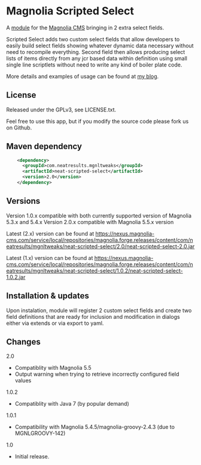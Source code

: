 Magnolia Scripted Select
=======================

A [module](https://documentation.magnolia-cms.com/display/DOCS/Modules) for the [Magnolia CMS](http://www.magnolia-cms.com) bringing in 2 extra select fields.

Scripted Select adds two custom select fields that allow developers to easily build select fields showing whatever dynamic data necessary without need to recompile everything.
Second field then allows producing select lists of items directly from any jcr based data within definition using small single line scriptlets without need to write any kind of boiler plate code.

More details and examples of usage can be found at [my blog](https://www.magnolia-cms.com/blogs/jan-haderka/detail~@scriptable-and-queryable-select-fields~.html).

License
-------

Released under the GPLv3, see LICENSE.txt. 

Feel free to use this app, but if you modify the source code please fork us on Github.

Maven dependency
-----------------
```xml
    <dependency>
      <groupId>com.neatresults.mgnltweaks</groupId>
      <artifactId>neat-scripted-select</artifactId>
      <version>2.0</version>
    </dependency>
```

Versions
-----------------
Version 1.0.x compatible with both currently supported version of Magnolia 5.3.x and 5.4.x
Version 2.0.x compatible with Magnolia 5.5.x version

Latest (2.x) version can be found at https://nexus.magnolia-cms.com/service/local/repositories/magnolia.forge.releases/content/com/neatresults/mgnltweaks/neat-scripted-select/2.0/neat-scripted-select-2.0.jar

Latest (1.x) version can be found at https://nexus.magnolia-cms.com/service/local/repositories/magnolia.forge.releases/content/com/neatresults/mgnltweaks/neat-scripted-select/1.0.2/neat-scripted-select-1.0.2.jar

Installation & updates 
-----------------
Upon instalation, module will register 2 custom select fields and create two field definitions that are ready for inclusion and modification in dialogs either via extends or via export to yaml.

Changes
-----------------

2.0
- Compatiblity with Magnolia 5.5
- Output warning when trying to retrieve incorrectly configured field values

1.0.2
- Compatiblity with Java 7 (by popular demand)

1.0.1
- Compatibility with Magnolia 5.4.5/magnolia-groovy-2.4.3  (due to MGNLGROOVY-142)

1.0
- Initial release.

